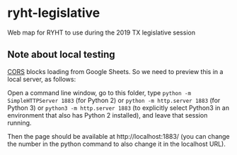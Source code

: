 # ryht-legislative

Web map for RYHT to use during the 2019 TX legislative session


## Note about local testing

[CORS](https://developer.mozilla.org/en-US/docs/Web/HTTP/CORS) blocks loading from Google Sheets.  So we need to preview this in a local server, as follows:

Open a command line window, go to this folder, type `python -m SimpleHTTPServer 1883` (for Python 2) or `python -m http.server 1883` (for Python 3) or `python3 -m http.server 1883` (to explicitly select Python3 in an environment that also has Python 2 installed), and leave that session running.

Then the page should be available at http://localhost:1883/ (you can change the number in the python command to also change it in the localhost URL).

